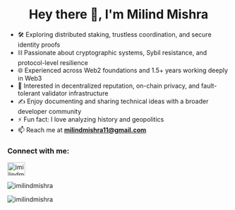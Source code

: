 <h1 align="center">Hey there 👋, I'm Milind Mishra</h1>


- 🛠 Exploring distributed staking, trustless coordination, and secure identity proofs  
- ⛓️ Passionate about cryptographic systems, Sybil resistance, and protocol-level resilience  
- 🌐 Experienced across Web2 foundations and 1.5+ years working deeply in Web3  
- 🧩 Interested in decentralized reputation, on-chain privacy, and fault-tolerant validator infrastructure  
- ✍️ Enjoy documenting and sharing technical ideas with a broader developer community  
- ⚡ Fun fact: I love analyzing history and geopolitics  
- 📫 Reach me at **milindmishra11@gmail.com**

<h3 align="left">Connect with me:</h3>
<p align="left">
  <a href="https://linkedin.com/in/imilindmishra" target="blank">
    <img align="center" src="https://raw.githubusercontent.com/rahuldkjain/github-profile-readme-generator/master/src/images/icons/Social/linked-in-alt.svg" alt="imilindmishra" height="30" width="40" />
  </a>
</p>

<p>
  <img align="center" src="https://github-readme-stats.vercel.app/api/top-langs?username=imilindmishra&show_icons=true&locale=en&layout=compact" alt="imilindmishra" />
</p>

<p>
  <img align="center" src="https://github-readme-streak-stats.herokuapp.com/?user=imilindmishra&" alt="imilindmishra" />
</p>
